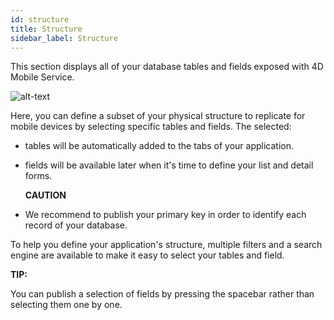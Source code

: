 ```yaml
---
id: structure
title: Structure
sidebar_label: Structure
---
```

This section displays all of your database tables and fields exposed with 4D Mobile Service.

![alt-text](assets/project-editor/Structure-section-4D-for-iOS.png)

Here, you can define a subset of your physical structure to replicate for mobile devices by selecting specific tables and fields. The selected:

* tables will be automatically added to the tabs of your application.
* fields will be available later when it's time to define your list and detail forms.<div class = "caution">
<b>CAUTION</b>

* We recommend to publish your primary key in order to identify each record of your database. </div> 

To help you define your application's structure, multiple filters and a search engine are available to make it easy to select your tables and field.

<div class = "tips">
<b>TIP:</b>

You can publish a selection of fields by pressing the spacebar rather than selecting them one by one.
</div>
